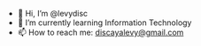 - 👋 Hi, I’m @levydisc
- 🌱 I’m currently learning Information Technology
- 📫 How to reach me: discayalevy@gmail.com

<!---
levydisc/levydisc is a ✨ special ✨ repository because its `README.md` (this file) appears on your GitHub profile.
You can click the Preview link to take a look at your changes.
--->
